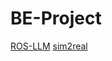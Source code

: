 # BE-Project

[ROS-LLM](https://github.com/Auromix/ROS-LLM)
[sim2real](https://github.com/NVlabs/handover-sim2real)